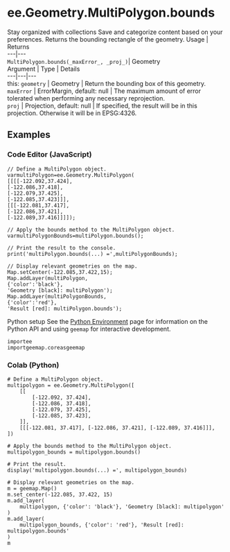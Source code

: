  
#  ee.Geometry.MultiPolygon.bounds
Stay organized with collections  Save and categorize content based on your preferences. 
Returns the bounding rectangle of the geometry. Usage | Returns  
---|---  
`MultiPolygon.bounds(_maxError_, _proj_)`|  Geometry  
Argument | Type | Details  
---|---|---  
this: `geometry` | Geometry | Return the bounding box of this geometry.  
`maxError` | ErrorMargin, default: null | The maximum amount of error tolerated when performing any necessary reprojection.  
`proj` | Projection, default: null | If specified, the result will be in this projection. Otherwise it will be in EPSG:4326.  
## Examples
### Code Editor (JavaScript)
```
// Define a MultiPolygon object.
varmultiPolygon=ee.Geometry.MultiPolygon(
[[[[-122.092,37.424],
[-122.086,37.418],
[-122.079,37.425],
[-122.085,37.423]]],
[[[-122.081,37.417],
[-122.086,37.421],
[-122.089,37.416]]]]);

// Apply the bounds method to the MultiPolygon object.
varmultiPolygonBounds=multiPolygon.bounds();

// Print the result to the console.
print('multiPolygon.bounds(...) =',multiPolygonBounds);

// Display relevant geometries on the map.
Map.setCenter(-122.085,37.422,15);
Map.addLayer(multiPolygon,
{'color':'black'},
'Geometry [black]: multiPolygon');
Map.addLayer(multiPolygonBounds,
{'color':'red'},
'Result [red]: multiPolygon.bounds');
```

Python setup
See the [ Python Environment](https://developers.google.com/earth-engine/guides/python_install) page for information on the Python API and using `geemap` for interactive development.
```
importee
importgeemap.coreasgeemap
```

### Colab (Python)
```
# Define a MultiPolygon object.
multipolygon = ee.Geometry.MultiPolygon([
    [[
        [-122.092, 37.424],
        [-122.086, 37.418],
        [-122.079, 37.425],
        [-122.085, 37.423],
    ]],
    [[[-122.081, 37.417], [-122.086, 37.421], [-122.089, 37.416]]],
])

# Apply the bounds method to the MultiPolygon object.
multipolygon_bounds = multipolygon.bounds()

# Print the result.
display('multipolygon.bounds(...) =', multipolygon_bounds)

# Display relevant geometries on the map.
m = geemap.Map()
m.set_center(-122.085, 37.422, 15)
m.add_layer(
    multipolygon, {'color': 'black'}, 'Geometry [black]: multipolygon'
)
m.add_layer(
    multipolygon_bounds, {'color': 'red'}, 'Result [red]: multipolygon.bounds'
)
m
```

